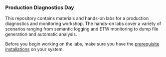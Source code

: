 ### Production Diagnostics Day

This repository contains materials and hands-on labs for a production diagnostics and monitoring workshop. The hands-on labs cover a variety of scenarios ranging from semantic logging and ETW monitoring to dump file generation and automatic analysis.

Before you begin working on the labs, make sure you have the [prerequisite installations](Lab_prereq.md) on your system.
